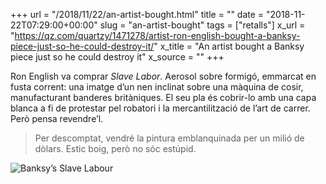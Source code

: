 +++
url = "/2018/11/22/an-artist-bought.html"
title = ""
date = "2018-11-22T07:29:00+00:00"
slug = "an-artist-bought"
tags = ["retalls"]
x_url = "https://qz.com/quartzy/1471278/artist-ron-english-bought-a-banksy-piece-just-so-he-could-destroy-it/"
x_title = "An artist bought a Banksy piece just so he could destroy it"
x_source = ""
+++


Ron English va comprar *Slave Labor*. Aerosol sobre formigó, emmarcat en fusta corrent: una imatge d’un nen inclinat sobre una màquina de cosir, manufacturant banderes britàniques. El seu pla és cobrir-lo amb una capa blanca a fi de protestar pel robatori i la mercantilització de l’art de carrer. Però pensa revendre’l.

> Per descomptat, vendré la pintura emblanquinada per un milió de dòlars. Estic boig, però no sóc estúpid.

<img src="https://cms.qz.com/wp-content/uploads/2018/11/Screen-Shot-2018-11-20-at-9.40.41-PM.png" alt="Banksy’s Slave Labour">
